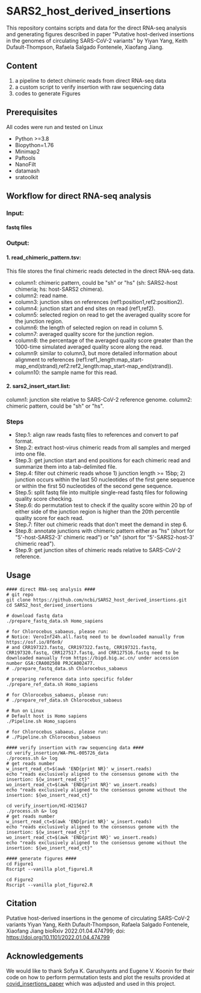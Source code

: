# SARS2_host_derived_insertions
This repository contains scripts and data for the direct RNA-seq analysis and generating figures described in paper "Putative host-derived insertions in the genomes of circulating SARS-CoV-2 variants" by Yiyan Yang, Keith Dufault-Thompson, Rafaela Salgado Fontenele, Xiaofang Jiang.

## Content
1. a pipeline to detect chimeric reads from direct RNA-seq data
2. a custom script to verify insertion with raw sequencing data
3. codes to generate Figures

## Prerequisites
All codes were run and tested on Linux
- Python >=3.8
- Biopython=1.76
- Minimap2
- Paftools
- NanoFilt
- datamash
- sratoolkit

## Workflow for direct RNA-seq analysis
### Input:
#### fastq files

### Output:
#### 1. read_chimeric_pattern.tsv:  
This file stores the final chimeric reads detected in the direct RNA-seq data.
- column1: chimeric pattern, could be "sh" or "hs" (sh: SARS2-host chimeria; hs: host-SARS2 chimera). 
- column2: read name.  
- column3: junction sites on references (ref1:position1,ref2:position2).  
- column4: junction start and end sites on read (ref1,ref2).  
- column5: selected region on read to get the averaged quality score for the junction region.  
- column6: the length of selected region on read in column 5.  
- column7: averaged quality score for the junction region.  
- column8: the percentage of the averaged quality score greater than the 1000-time simulated averaged quality score along the read.  
- column9: similar to column3, but more detailed information about alignment to references (ref1:ref1_length:map_start-map_end(strand),ref2:ref2_length:map_start-map_end(strand)).  
- column10: the sample name for this read.  
#### 2. sars2_insert_start.list:
column1: junction site relative to SARS-CoV-2 reference genome.
column2: chimeric pattern, could be "sh" or "hs".

### Steps
- Step.1: align raw reads fastq files to references and convert to paf format.
- Step.2: extract host-virus chimeric reads from all samples and merged into one file.
- Step.3: get junction start and end positions for each chimeric read and summarize them into a tab-delimited file.
- Step.4: filter out chimeric reads whose 1) junction length >= 15bp; 2) junction occurs within the last 50 nucleotides of the first gene sequence or within the first 50 nucleotides of the second gene sequence.
- Step.5: split fastq file into multiple single-read fastq files for following quality score checking.
- Step.6: do permutation test to check if the quality score within 20 bp of either side of the junction region is higher than the 20th percentile quality score for each read.
- Step.7: filter out chimeric reads that don't meet the demand in step 6.
- Step.8: annotate junctions with chimeric pattern either as "hs" (short for "5'-host-SARS2-3' chimeric read") or "sh" (short for "5'-SARS2-host-3' chimeric read").
- Step.9: get junction sites of chimeric reads relative to SARS-CoV-2 reference.

## Usage
```
#### direct RNA-seq analysis ####
# git repo
git clone https://github.com/ncbi/SARS2_host_derived_insertions.git
cd SARS2_host_derived_insertions

# download fastq data
./prepare_fastq_data.sh Homo_sapiens

# for Chlorocebus_sabaeus, please run:
# Notice: VeroInf24h.all.fastq need to be downloaded manually from https://osf.io/8f6n9/
# and CRR197323.fastq, CRR197322.fastq, CRR197321.fastq, CRR197320.fastq, CRR127517.fastq, and CRR127516.fastq need to be downloaded manually from https://bigd.big.ac.cn/ under accession number GSA:CRA002508 PRJCA002477.
# ./prepare_fastq_data.sh Chlorocebus_sabaeus

# preparing reference data into specific folder
./prepare_ref_data.sh Homo_sapiens

# for Chlorocebus_sabaeus, please run:
# ./prepare_ref_data.sh Chlorocebus_sabaeus

# Run on Linux
# Default host is Homo sapiens
./Pipeline.sh Homo_sapiens

# for Chlorocebus_sabaeus, please run:
# ./Pipeline.sh Chlorocebus_sabaeus

#### verify insertion with raw sequencing data ####
cd verify_insertion/WA-PHL-005726_data
./process.sh &> log
# get reads number
w_insert_read_ct=$(awk 'END{print NR}' w_insert.reads)
echo "reads exclusively aligned to the consensus genome with the insertion: ${w_insert_read_ct}"
wo_insert_read_ct=$(awk 'END{print NR}' wo_insert.reads)
echo "reads exclusively aligned to the consensus genome without the insertion: ${wo_insert_read_ct}"

cd verify_insertion/HI-H215617
./process.sh &> log
# get reads number
w_insert_read_ct=$(awk 'END{print NR}' w_insert.reads)
echo "reads exclusively aligned to the consensus genome with the insertion: ${w_insert_read_ct}"
wo_insert_read_ct=$(awk 'END{print NR}' wo_insert.reads)
echo "reads exclusively aligned to the consensus genome without the insertion: ${wo_insert_read_ct}"

#### generate figures ####
cd Figure1
Rscript --vanilla plot_figure1.R

cd Figure2
Rscript --vanilla plot_figure2.R
```

## Citation
Putative host-derived insertions in the genome of circulating SARS-CoV-2 variants
Yiyan Yang, Keith Dufault-Thompson, Rafaela Salgado Fontenele, Xiaofang Jiang
bioRxiv 2022.01.04.474799; doi: https://doi.org/10.1101/2022.01.04.474799

## Acknowledgements
We would like to thank Sofya K. Garushyants and Eugene V. Koonin for their code on how to perform permutation tests and plot the results provided at [covid_insertions_paper](https://github.com/garushyants/covid_insertions_paper) which was adjusted and used in this project.

